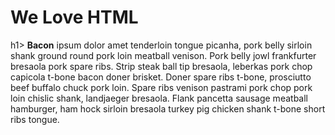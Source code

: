<html>
<head><title>IT-105-Web Project</title></head> 
<body>
  <p>
    <h1>We Love HTML</h1>h1>
<b>Bacon</b> ipsum dolor amet tenderloin tongue picanha, pork belly sirloin shank ground round pork loin meatball venison. Pork belly jowl frankfurter bresaola pork spare ribs. Strip steak ball tip bresaola, leberkas pork chop capicola t-bone bacon doner brisket. Doner spare ribs t-bone, prosciutto beef buffalo chuck pork loin. Spare ribs venison pastrami pork chop pork loin chislic shank, landjaeger bresaola. Flank pancetta sausage meatball hamburger, ham hock sirloin bresaola turkey pig chicken shank t-bone short ribs tongue.
  </p>
  
</body>

